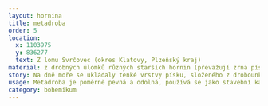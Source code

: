 ```yaml
---
layout: hornina
title: metadroba
order: 5
location:
  x: 1103975
  y: 836277
  text: Z lomu Svrčovec (okres Klatovy, Plzeňský kraj)
material: z drobných úlomků různých starších hornin (převažují zrna pískové frakce, tj. větší než 0,063 mm a menší než 2 mm)
story: Na dně moře se ukládaly tenké vrstvy písku, složeného z drobounkých úlomků starších hornin. Při variském vrásnění byly vrstvy sedimentů zprohýbány do vrás, mírně ohřáty a stlačeny. Hornina tak získala o něco větší pevnost. Střídání tenkých vrstviček hrubších a jemnějších zrn je ale stále patrné. 
usage: Metadroba je poměrně pevná a odolná, používá se jako stavební kámen. Těží se v lomu, drtí se na menší kousky, které se pak třídí podle velikosti. Přidává se do betonových a asfaltových směsí pro stavební účely.
category: bohemikum
---
```


